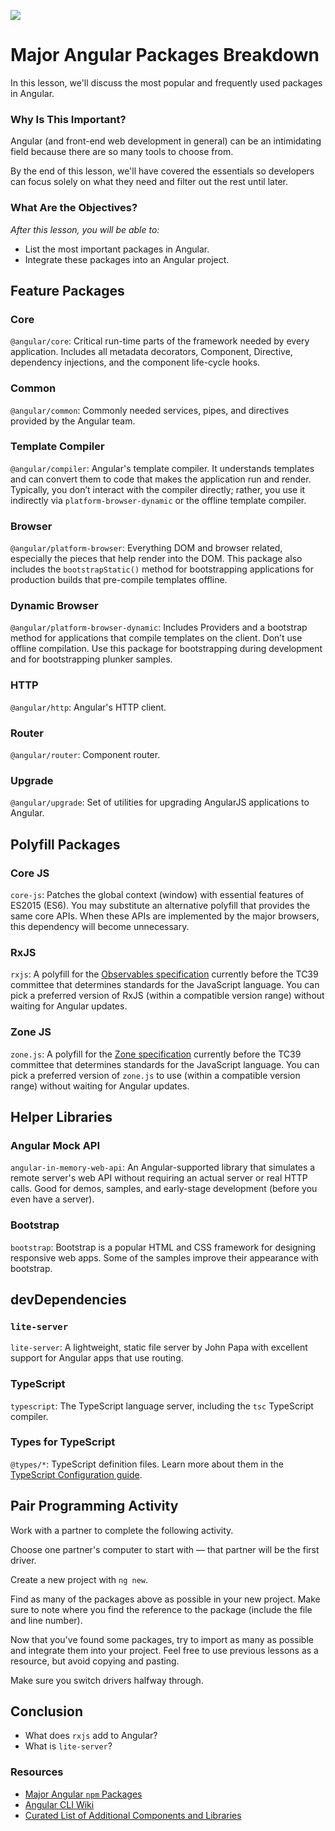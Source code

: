 ![](https://ga-dash.s3.amazonaws.com/production/assets/logo-9f88ae6c9c3871690e33280fcf557f33.png)


<!--WDI4 3:47 -->

# Major Angular Packages Breakdown

In this lesson, we'll discuss the most popular and frequently used packages in Angular.

### Why Is This Important?

Angular (and front-end web development in general) can be an intimidating field because there are so many tools to choose from.

By the end of this lesson, we'll have covered the essentials so developers can focus solely on what they need and filter out the rest until later.

### What Are the Objectives?
*After this lesson, you will be able to:*

- List the most important packages in Angular.
- Integrate these packages into an Angular project.

## Feature Packages

### Core

`@angular/core`: Critical run-time parts of the framework needed by every application. Includes all metadata decorators, Component, Directive, dependency injections, and the component life-cycle hooks.

### Common

`@angular/common`: Commonly needed services, pipes, and directives provided by the Angular team.

### Template Compiler

`@angular/compiler`: Angular's template compiler. It understands templates and can convert them to code that makes the application run and render. Typically, you don’t interact with the compiler directly; rather, you use it indirectly via `platform-browser-dynamic` or the offline template compiler.

### Browser

`@angular/platform-browser`: Everything DOM and browser related, especially the pieces that help render into the DOM. This package also includes the `bootstrapStatic()` method for bootstrapping applications for production builds that pre-compile templates offline.

### Dynamic Browser

`@angular/platform-browser-dynamic`: Includes Providers and a bootstrap method for applications that compile templates on the client. Don’t use offline compilation. Use this package for bootstrapping during development and for bootstrapping plunker samples.

### HTTP

`@angular/http`: Angular's HTTP client.

### Router

`@angular/router`: Component router.

### Upgrade

`@angular/upgrade`: Set of utilities for upgrading AngularJS applications to Angular.

## Polyfill Packages

### Core JS

`core-js`: Patches the global context (window) with essential features of ES2015 (ES6). You may substitute an alternative polyfill that provides the same core APIs. When these APIs are implemented by the major browsers, this dependency will become unnecessary.

### RxJS

`rxjs`: A polyfill for the [Observables specification](https://github.com/tc39/proposal-observable) currently before the TC39 committee that determines standards for the JavaScript language. You can pick a preferred version of RxJS (within a compatible version range) without waiting for Angular updates.

### Zone JS

`zone.js`: A polyfill for the [Zone specification](https://gist.github.com/mhevery/63fdcdf7c65886051d55) currently before the TC39 committee that determines standards for the JavaScript language. You can pick a preferred version of `zone.js` to use (within a compatible version range) without waiting for Angular updates.

## Helper Libraries

### Angular Mock API

`angular-in-memory-web-api`: An Angular-supported library that simulates a remote server's web API without requiring an actual server or real HTTP calls. Good for demos, samples, and early-stage development (before you even have a server).

### Bootstrap

`bootstrap`: Bootstrap is a popular HTML and CSS framework for designing responsive web apps. Some of the samples improve their appearance with bootstrap.

## devDependencies

### `lite-server`

`lite-server`: A lightweight, static file server by John Papa with excellent support for Angular apps that use routing.

### TypeScript

`typescript`: The TypeScript language server, including the `tsc` TypeScript compiler.

### Types for TypeScript

`@types/*`: TypeScript definition files. Learn more about them in the [TypeScript Configuration guide](https://angular.io/guide/typescript-configuration#typings).

## Pair Programming Activity

Work with a partner to complete the following activity.  

Choose one partner's computer to start with — that partner will be the first driver.

Create a new project with `ng new`.

Find as many of the packages above as possible in your new project. Make sure to note where you find the reference to the package (include the file and line number).

Now that you've found some packages, try to import as many as possible and integrate them into your project. Feel free to use previous lessons as a resource, but avoid copying and pasting.

Make sure you switch drivers halfway through.

## Conclusion

- What does `rxjs` add to Angular?
- What is `lite-server`?


<!--3:56 WDI4, turning over to devs for the activity above (30-40 minutes) -->

### Resources

- [Major Angular `npm` Packages](https://angular.io/guide/npm-packages)
- [Angular CLI Wiki](https://github.com/angular/angular-cli/wiki)
- [Curated List of Additional Components and Libraries](https://github.com/brillout/awesome-angular-components)
